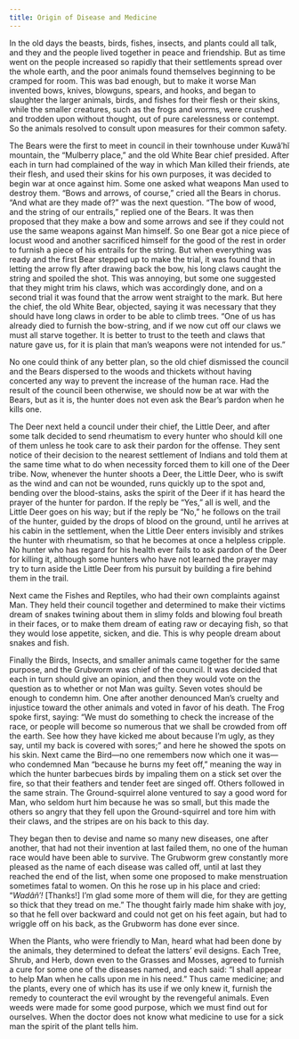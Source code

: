 ```yaml
---
title: Origin of Disease and Medicine
---
```


In the old days the beasts, birds, fishes, insects, and plants could all talk, and they and the people lived together in peace and friendship. But as time went on the people increased so rapidly that their settlements spread over the whole earth, and the poor animals found themselves beginning to be cramped for room. This was bad enough, but to make it worse Man invented bows, knives, blowguns, spears, and hooks, and began to slaughter the larger animals, birds, and fishes for their flesh or their skins, while the smaller creatures, such as the frogs and worms, were crushed and trodden upon without thought, out of pure carelessness or contempt. So the animals resolved to consult upon measures for their common safety.

The Bears were the first to meet in council in their townhouse under Kuwâ′hĭ mountain, the “Mulberry place,” and the old White Bear chief presided. After each in turn had complained of the way in which Man killed their friends, ate their flesh, and used their skins for his own purposes, it was decided to begin war at once against him. Some one asked what weapons Man used to destroy them. “Bows and arrows, of course,” cried all the Bears in chorus. “And what are they made of?” was the next question. “The bow of wood, and the string of our entrails,” replied one of the Bears. It was then proposed that they make a bow and some arrows and see if they could not use the same weapons against Man himself. So one Bear got a nice piece of locust wood and another sacrificed himself for the good of the rest in order to furnish a piece of his entrails for the string. But when everything was ready and the first Bear stepped up to make the trial, it was found that in letting the arrow fly after drawing back the bow, his long claws caught the string and spoiled the shot. This was annoying, but some one suggested that they might trim his claws, which was accordingly done, and on a second trial it was found that the arrow went straight to the mark. But here the chief, the old White Bear, objected, saying it was necessary that they should have long claws in order to be able to climb trees. “One of us has already died to furnish the bow-string, and if we now cut off our claws we must all starve together. It is better to trust to the teeth and claws that nature gave us, for it is plain that man’s weapons were not intended for us.”

No one could think of any better plan, so the old chief dismissed the council and the Bears dispersed to the woods and thickets without having concerted any way to prevent the increase of the human race. Had the result of the council been otherwise, we should now be at war with the Bears, but as it is, the hunter does not even ask the Bear’s pardon when he kills one.

The Deer next held a council under their chief, the Little Deer, and after some talk decided to send rheumatism to every hunter who should kill one of them unless he took care to ask their pardon for the offense. They sent notice of their decision to the nearest settlement of Indians and told them at the same time what to do when necessity forced them to kill one of the Deer tribe. Now, whenever the hunter shoots a Deer, the Little Deer, who is swift as the wind and can not be wounded, runs quickly up to the spot and, bending over the blood-stains, asks the spirit of the Deer if it has heard the prayer of the hunter for pardon. If the reply be “Yes,” all is well, and the Little Deer goes on his way; but if the reply be “No,” he follows on the trail of the hunter, guided by the drops of blood on the ground, until he arrives at his cabin in the settlement, when the Little Deer enters invisibly and strikes the hunter with rheumatism, so that he becomes at once a helpless cripple. No hunter who has regard for his health ever fails to ask pardon of the Deer for killing it, although some hunters who have not learned the prayer may try to turn aside the Little Deer from his pursuit by building a fire behind them in the trail.

Next came the Fishes and Reptiles, who had their own complaints against Man. They held their council together and determined to make their victims dream of snakes twining about them in slimy folds and blowing foul breath in their faces, or to make them dream of eating raw or decaying fish, so that they would lose appetite, sicken, and die. This is why people dream about snakes and fish.

Finally the Birds, Insects, and smaller animals came together for the same purpose, and the Grubworm was chief of the council. It was decided that each in turn should give an opinion, and then they would vote on the question as to whether or not Man was guilty. Seven votes should be enough to condemn him. One after another denounced Man’s cruelty and injustice toward the other animals and voted in favor of his death. The Frog spoke first, saying: “We must do something to check the increase of the race, or people will become so numerous that we shall be crowded from off the earth. See how they have kicked me about because I’m ugly, as they say, until my back is covered with sores;” and here he showed the spots on his skin. Next came the Bird—no one remembers now which one it was—who condemned Man “because he burns my feet off,” meaning the way in which the hunter barbecues birds by impaling them on a stick set over the fire, so that their feathers and tender feet are singed off. Others followed in the same strain. The Ground-squirrel alone ventured to say a good word for Man, who seldom hurt him because he was so small, but this made the others so angry that they fell upon the Ground-squirrel and tore him with their claws, and the stripes are on his back to this day.

They began then to devise and name so many new diseases, one after another, that had not their invention at last failed them, no one of the human race would have been able to survive. The Grubworm grew constantly more pleased as the name of each disease was called off, until at last they reached the end of the list, when some one proposed to make menstruation sometimes fatal to women. On this he rose up in his place and cried: “_Wadâñ′!_ [Thanks!] I’m glad some more of them will die, for they are getting so thick that they tread on me.” The thought fairly made him shake with joy, so that he fell over backward and could not get on his feet again, but had to wriggle off on his back, as the Grubworm has done ever since.

When the Plants, who were friendly to Man, heard what had been done by the animals, they determined to defeat the latters’ evil designs. Each Tree, Shrub, and Herb, down even to the Grasses and Mosses, agreed to furnish a cure for some one of the diseases named, and each said: “I shall appear to help Man when he calls upon me in his need.” Thus came medicine; and the plants, every one of which has its use if we only knew it, furnish the remedy to counteract the evil wrought by the revengeful animals. Even weeds were made for some good purpose, which we must find out for ourselves. When the doctor does not know what medicine to use for a sick man the spirit of the plant tells him.
